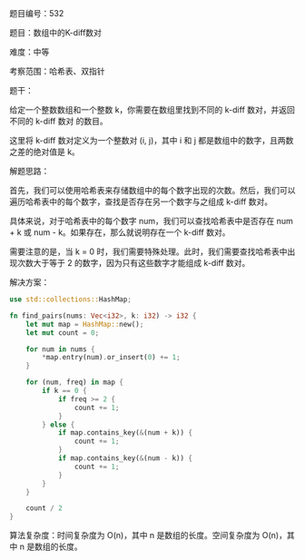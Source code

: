 题目编号：532

题目：数组中的K-diff数对

难度：中等

考察范围：哈希表、双指针

题干：

给定一个整数数组和一个整数 k，你需要在数组里找到不同的 k-diff 数对，并返回不同的 k-diff 数对 的数目。

这里将 k-diff 数对定义为一个整数对 (i, j)，其中 i 和 j 都是数组中的数字，且两数之差的绝对值是 k。

解题思路：

首先，我们可以使用哈希表来存储数组中的每个数字出现的次数。然后，我们可以遍历哈希表中的每个数字，查找是否存在另一个数字与之组成 k-diff 数对。

具体来说，对于哈希表中的每个数字 num，我们可以查找哈希表中是否存在 num + k 或 num - k。如果存在，那么就说明存在一个 k-diff 数对。

需要注意的是，当 k = 0 时，我们需要特殊处理。此时，我们需要查找哈希表中出现次数大于等于 2 的数字，因为只有这些数字才能组成 k-diff 数对。

解决方案：

```rust
use std::collections::HashMap;

fn find_pairs(nums: Vec<i32>, k: i32) -> i32 {
    let mut map = HashMap::new();
    let mut count = 0;

    for num in nums {
        *map.entry(num).or_insert(0) += 1;
    }

    for (num, freq) in map {
        if k == 0 {
            if freq >= 2 {
                count += 1;
            }
        } else {
            if map.contains_key(&(num + k)) {
                count += 1;
            }
            if map.contains_key(&(num - k)) {
                count += 1;
            }
        }
    }

    count / 2
}
```

算法复杂度：时间复杂度为 O(n)，其中 n 是数组的长度。空间复杂度为 O(n)，其中 n 是数组的长度。